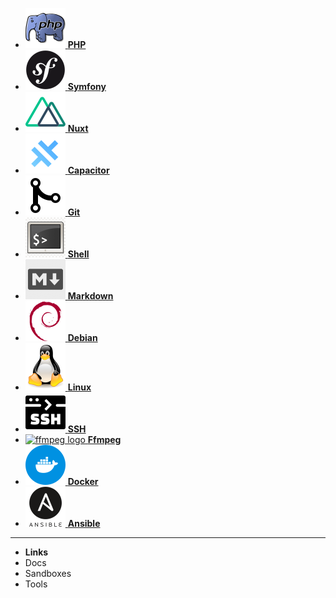 - [![php logo](assets/logos/php.svg) **PHP**](/)
- [![sf logo](assets/logos/symfony.svg) **Symfony**](symfony.md)
- [![nuxt logo](assets/logos/nuxt.svg) **Nuxt**](nuxt.md)
- [![capacitor logo](assets/logos/capacitor.svg) **Capacitor**](capacitor.md)
- [![git logo](assets/logos/git.svg) **Git**](git.md)
- [![shell logo](assets/logos/shell.svg) **Shell**](shell.md)
- [![markdown logo](assets/logos/markdown.svg) **Markdown**](markdown.md)
- [![debian logo](assets/logos/debian.svg) **Debian**](debian.md)
- [![linux logo](assets/logos/linux.svg) **Linux**](linux.md)
- [![ssh logo](assets/logos/ssh.svg) **SSH**](ssh.md)
- [![ffmpeg logo](assets/logos/ffmpeg.svg) **Ffmpeg**](ffmpeg.md)
- [![docker logo](assets/logos/docker.svg) **Docker**](docker.md)
- [![ansible logo](assets/logos/ansible.svg) **Ansible**](ansible.md)

---
- **Links**
- Docs
- Sandboxes
- Tools
